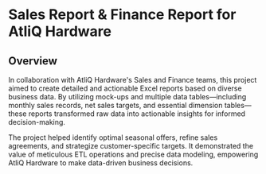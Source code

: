 # Sales Report & Finance Report for AtliQ Hardware
## Overview
In collaboration with AtliQ Hardware's Sales and Finance teams, this project aimed to create detailed and actionable Excel reports based on diverse business data. By utilizing mock-ups and multiple data tables—including monthly sales records, net sales targets, and essential dimension tables—these reports transformed raw data into actionable insights for informed decision-making.

The project helped identify optimal seasonal offers, refine sales agreements, and strategize customer-specific targets. It demonstrated the value of meticulous ETL operations and precise data modeling, empowering AtliQ Hardware to make data-driven business decisions.
